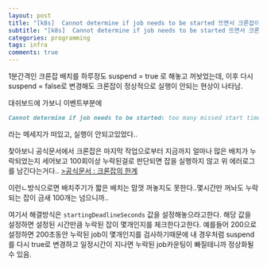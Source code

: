 ```yaml
---
layout: post
title: "[k8s]  Cannot determine if job needs to be started 뜨면서 크론잡이 실행되지 않을때"
subtitle: "[k8s]  Cannot determine if job needs to be started 뜨면서 크론잡이 실행되지 않을때"
categories: programming
tags: infra
comments: true
---
```


1분간격인 크론잡 배치를 하루정도 suspend = true 로 해놓고 꺼놧었는데, 이후 다시 suspend = false로 변경해도 크론잡이 정상적으로 실행이 안되는 현상이 나타남.

대쉬보드에 가보니 이벤트부분에 

```markdown
Cannot determine if job needs to be started: too many missed start time (> 100). Set or decrease .spec.startingDeadlineSeconds or check clock skew
```

라는 메세지가 떠있고, 실행이 안되고있었다..

찾아보니 공식문서에서 크론잡은 마지막 작업으로부터 지금까지 얼마나 많은 배치가 누락되었는지 세어보고 100회이상 누락된걸로 판단되면 잡을 실행하지 않고 위 에러로그를 남긴다는거다.. [>공식문서 : 크론잡의 한계](https://kubernetes.io/ko/docs/concepts/workloads/controllers/cron-jobs/#cron-job-limitations)

이런ㄴ방식으로면 배치주기가 짧은 배치는 맘껏 꺼놓지도 못한다..몇시간만 꺼놔도 누락되는 잡이 금새 100개는 넘으니까..

여기서 해결방식은 `startingDeadlineSeconds` 값을 설정해놓으라고한다. 해당 값을 설정하면 설정된 시간만큼 누락된 잡이 몇개인지를 체크한다고한다. 예를들어 200으로 설정하면 200초동안 누락된 job이 몇개인지를 검사하기때문에 내 경우처럼 suspend를 다시 true로 변경하고 일정시간이 지나면 누락된 job카운팅이 빠질테니까 정상화될 수 있음.